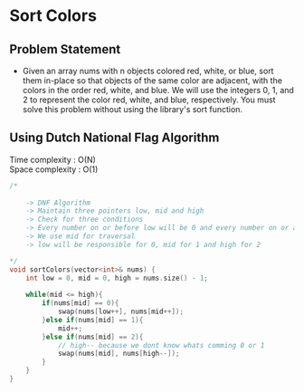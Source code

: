 # Sort Colors

## Problem Statement

- Given an array nums with n objects colored red, white, or blue, sort them in-place so that objects of the same color are adjacent, with the colors in the order red, white, and blue. We will use the integers 0, 1, and 2 to represent the color red, white, and blue, respectively. You must solve this problem without using the library's sort function.

## Using Dutch National Flag Algorithm

Time complexity : O(N)  
Space complexity : O(1)

```cpp
/*
    
    -> DNF Algorithm
    -> Maintain three pointers low, mid and high
    -> Check for three conditions
    -> Every number on or before low will be 0 and every number on or after high will be 2
    -> We use mid for traversal
    -> low will be responsible for 0, mid for 1 and high for 2

*/
void sortColors(vector<int>& nums) {
    int low = 0, mid = 0, high = nums.size() - 1;
    
    while(mid <= high){
        if(nums[mid] == 0){
            swap(nums[low++], nums[mid++]);
        }else if(nums[mid] == 1){
            mid++;
        }else if(nums[mid] == 2){
            // high-- because we dont know whats comming 0 or 1
            swap(nums[mid], nums[high--]);
        }
    }
}
```